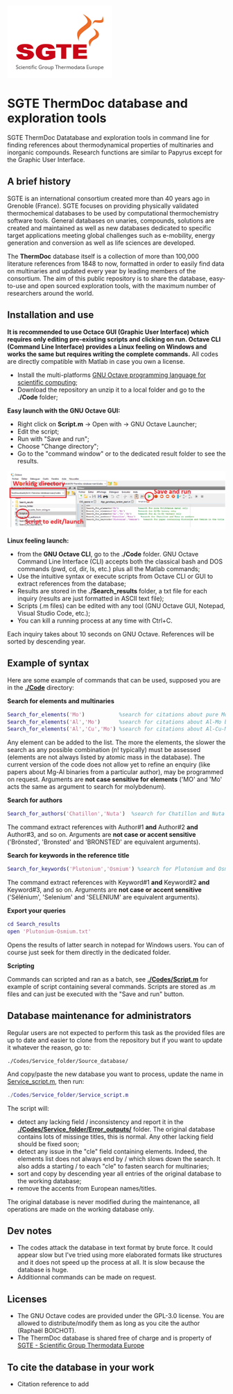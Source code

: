 ![](SGTE.gif)

# SGTE ThermDoc database and exploration tools

SGTE ThermDoc Datatabase and exploration tools in command line for finding references about thermodynamical properties of multinaries and inorganic compounds. Research functions are similar to Papyrus except for the Graphic User Interface.

## A brief history

SGTE is an international consortium created more than 40 years ago in Grenoble (France). SGTE focuses on providing physically validated thermochemical databases to be used by computational thermochemistry software tools. General databases on unaries, compounds, solutions are created and maintained as well as new databases dedicated to specific target applications meeting global challenges such as e-mobility, energy generation and conversion as well as life sciences are developed. 

The **ThermDoc** database itself is a collection of more than 100,000 literature references from 1848 to now, formatted in order to easily find data on multinaries and updated every year by leading members of the consortium. The aim of this public repository is to share the database, easy-to-use and open sourced exploration tools, with the maximum number of researchers around the world.

## Installation and use

**It is recommended to use Octace GUI (Graphic User Interface) which requires only editing pre-existing scripts and clicking on run. Octave CLI (Command Line Interface) provides a Linux feeling on Windows and works the same but requires writing the complete commands.** All codes are directly compatible with Matlab in case you own a license.

- Install the multi-platforms [GNU Octave programming language for scientific computing](https://octave.org/);
- Download the repository an unzip it to a local folder and go to the **./Code** folder;

**Easy launch with the GNU Octave GUI:**
- Right click on **Script.m** -> Open with -> GNU Octave Launcher;
- Edit the script;
- Run with "Save and run";
- Choose "Change directory";
- Go to the "command window" or to the dedicated result folder to see the results.

![](/Scripting.png)

**Linux feeling launch:**
- from the **GNU Octave CLI**, go to the **./Code** folder. GNU Octave Command Line Interface (CLI) accepts both the classical bash and DOS commands (pwd, cd, dir, ls, etc.) plus all the Matlab commands;
- Use the intuitive syntax or execute scripts from Octave CLI or GUI to extract references from the database; 
- Results are stored in the **./Search_results** folder, a txt file for each inquiry (results are just formatted in ASCII text file);
- Scripts (.m files) can be edited with any tool (GNU Octave GUI, Notepad, Visual Studio Code, etc.);
- You can kill a running process at any time with Ctrl+C.

Each inquiry takes about 10 seconds on GNU Octave. References will be sorted by descending year.

## Example of syntax
Here are some example of commands that can be used, supposed you are in the **[./Code](/Codes)** directory:

**Search for elements and multinaries**
```matlab
Search_for_elements('Mo')           %search for citations about pure Molybdenum metal only
Search_for_elements('Al','Mo')      %search for citations about Al-Mo binary only
Search_for_elements('Al','Cu','Mo') %search for citations about Al-Cu-Mo ternary only
```
Any element can be added to the list. The more the elements, the slower the search as any possible combination (n! typically) must be assessed (elements are not always listed by atomic mass in the database). The current version of the code does not allow yet to refine an enquiry (like papers about Mg-Al binaries from a particular author), may be programmed on request. Arguments are **not case sensitive for elements** ('MO' and 'Mo' acts the same as argument to search for molybdenum).

**Search for authors**
```matlab
Search_for_authors('Chatillon','Nuta')  %search for Chatillon and Nuta as authors
```
The command extract references with Author#1 **and** Author#2 **and** Author#3, and so on. Arguments are **not case or accent sensitive** ('Brönsted', 'Bronsted' and 'BRONSTED' are equivalent arguments).

**Search for keywords in the reference title**
```matlab
Search_for_keywords('Plutonium','Osmium') %search for Plutonium and Osmium in the title
```
The command extract references with Keyword#1 **and** Keyword#2 **and** Keyword#3, and so on. Arguments are **not case or accent sensitive** ('Sélénium', 'Selenium' and 'SELENIUM' are equivalent arguments).

**Export your queries**
```matlab
cd Search_results
open 'Plutonium-Osmium.txt' 
```
Opens the results of latter search in notepad for Windows users. You can of course just seek for them directly in the dedicated folder.

**Scripting**

Commands can scripted and ran as a batch, see **[./Codes/Script.m](/Codes/Script.m)** for example of script containing several commands. Scripts are stored as .m files and can just be executed with the "Save and run" button.

## Database maintenance for administrators

Regular users are not expected to perform this task as the provided files are up to date and easier to clone from the repository but if you want to update it whatever the reason, go to:
```
./Codes/Service_folder/Source_database/
```
And copy/paste the new database you want to process, update the name in [Service_script.m](/Codes/Service_folder/Service_script.m#L6), then run:
```matlab
./Codes/Service_folder/Service_script.m
```
The script will:
- detect any lacking field / inconsistency and report it in the **[./Codes/Service_folder/Error_outputs/](/Codes/Service_folder/Error_outputs)** folder. The original database contains lots of missinge titles, this is normal. Any other lacking field should be fixed soon;
- detect any issue in the "cle" field containing elements. Indeed, the elements list does not always end by / which slows down the search. It also adds a starting / to each "cle" to fasten search for multinaries;
- sort and copy by descending year all entries of the original database to the working database;
- remove the accents from European names/titles.

The original database is never modified during the maintenance, all operations are made on the working database only.

## Dev notes
- The codes attack the database in text format by brute force. It could appear slow but I've tried using more elaborated formats like structures and it does not speed up the process at all. It is slow because the database is huge.
- Additionnal commands can be made on request.

## Licenses

- The GNU Octave codes are provided under the GPL-3.0 license. You are allowed to distribute/modify them as long as you cite the author (Raphaël BOICHOT).
- The ThermDoc database is shared free of charge and is property of [SGTE - Scientific Group Thermodata Europe](https://www.sgte.net/en/)

## To cite the database in your work
- Citation reference to add
